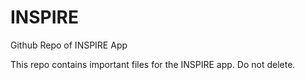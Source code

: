 # INSPIRE
Github Repo of INSPIRE App

This repo contains important files for the INSPIRE app.
Do not delete.
